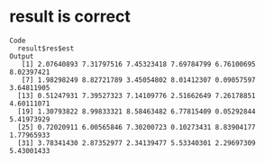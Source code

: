 # result is correct

    Code
      result$res$est
    Output
       [1] 2.07640893 7.31797516 7.45323418 7.69784799 6.76100695 8.02397421
       [7] 1.98298249 8.82721789 3.45054802 8.01412307 0.09057597 3.64811905
      [13] 0.51247931 7.39527323 7.14109776 2.51662649 7.26178851 4.60111071
      [19] 1.30793822 8.99833321 8.58463482 6.77815409 0.05292844 5.41973929
      [25] 0.72020911 6.00565846 7.30200723 0.10273431 8.83904177 1.77965933
      [31] 3.78341430 2.87352977 2.34139477 5.53340301 2.29697309 5.43001433

